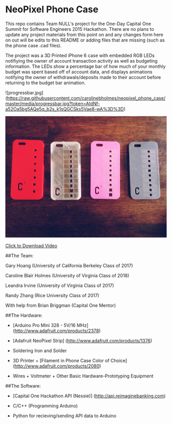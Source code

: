 # NeoPixel Phone Case

This repo contains Team NULL's project for the One-Day Capital One Summit for Software Engineers 2015 Hackathon. There are no plans to update any project materials from this point on and any changes form here on out will be edits to this README or adding files that are missing (such as the phone case .cad files). 

The project was a 3D Printed iPhone 6 case with embedded RGB LEDs notifiying the owner of account transaction activity
as well as budgeting information. The LEDs show a percentage bar of how much of your monthly budget was spent based off
of account data, and displays animations notifying the owner of withdrawals/deposits made to their account before returning
to the budget bar animation. 

![progressbar.jpg] (https://raw.githubusercontent.com/carolinebholmes/neopixel_phone_case/master/media/progressbar.jpg?token=AIdNf-a52Oa5bg5AQe5q_b2s_k1sQGCSks5Vae8-wA%3D%3D)

![printedcases.jpg](https://raw.githubusercontent.com/carolinebholmes/neopixel_phone_case/master/media/printedcases.jpg?token=AIdNf86e-YO91c1HCNj11fJC9PshMcXtks5Vae8TwA%3D%3D)

[Click to Download Video](https://github.com/carolinebholmes/neopixel_phone_case/blob/master/media/animations.mov?raw=true)


##The Team:

Gary Hoang (University of California Berkeley Class of 2017)

Caroline Blair Holmes (University of Virginia Class of 2018)

Leandra Irvine (University of Virginia Class of 2017)

Randy Zhang (Rice University Class of 2017)

With help from Brian Briggman (Capital One Mentor)

##The Hardware:

* [Arduino Pro Mini 328 - 5V/16 MHz] (http://www.adafruit.com/products/2378)

* [Adafruit NeoPixel Strip] (http://www.adafruit.com/products/1376)

* Soldering Iron and Solder

* 3D Printer + [Filament in Phone Case Color of Choice] (http://www.adafruit.com/products/2080)

* Wires + Voltmeter + Other Basic Hardware-Prototyping Equipment

##The Software:

* [Capital One Hackathon API (Nessie)] (http://api.reimaginebanking.com)

* C/C++ (Programming Arduino)

* Python for recieving/sending API data to Arduino 


